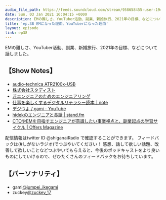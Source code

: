 ```yaml
---
audio_file_path: https://feeds.soundcloud.com/stream/958658455-user-194620696-ep38.mp3
date: Sun, 03 Jan 2021 16:04:15 +0000
description: EMの難しさ、YouTuber活動、副業、新婚旅行、2021年の目標、などについて話しました。
title: 'ep.38 EMになった理由、YouTuberになった理由'
layout: episode
link: ep38
---
```


<p><span>EMの難しさ、YouTuber活動、副業、新婚旅行、2021年の目標、などについて話しました。</span></p>
<h2>
  <p>【Show Notes】</p>
</h2>
<ul>
  <li><a href="https://www.amazon.co.jp/gp/product/B08KDVW9Z3/" target="_blank">audio-technica ATR2100x-USB</a></li>
  <li><a href="https://studist.jp/" target="_blank">株式会社スタディスト</a></li>
  <li><a href="https://www.non-engineers.jp/" target="_blank">非エンジニアのためのエンジニアリング</a></li>
  <li><a href="https://note.com/jumpei_ikegami/m/m9119659a0b75" target="_blank">仕事を楽しくするデジタルリテラシー読本｜note</a></li>
  <li><a href="https://www.youtube.com/channel/UCpEuAd4crYtNY6xj6LyG5YA" target="_blank">デジつよ / gami - YouTube</a></li>
  <li><a href="https://stand.fm/channels/5e452908122b2506b1fa1c54" target="_blank">hidekのエンジニアと長話 | stand.fm</a></li>
  <li><a href="https://offers.jp/media/sidejob/workstyle/a_1902" target="_blank">CTOやEMを目指すエンジニアが意識したい事業視点と、副業起点の学習サイクル | Offers Magazine</a></li>
</ul>
<p><span>
  配信情報はtwitter ID @shiganaiRadio で確認することができます。
  フィードバックは(#しがないラジオ)でつぶやいてください！
  感想、話して欲しい話題、改善して欲しいことなどつぶやいてもらえると、今後のポッドキャストをより良いものにしていけるので、ぜひたくさんのフィードバックをお待ちしています。
</span></p>
<h2>
  <p>【パーソナリティ】</p>
</h2>
<ul>
  <li>gami<a href="https://twitter.com/jumpei_ikegami" target="_blank">@jumpei_ikegami</a></li>
  <li>zuckey<a href="https://twitter.com/zuckey_17" target="_blank">@zuckey_17</a></li>
</ul>
